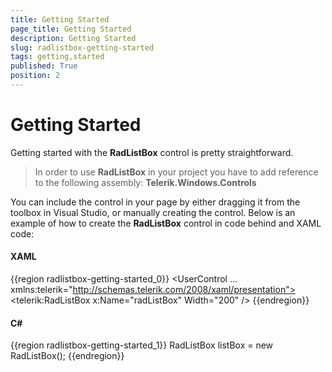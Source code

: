 ```yaml
---
title: Getting Started
page_title: Getting Started
description: Getting Started
slug: radlistbox-getting-started
tags: getting,started
published: True
position: 2
---
```


# Getting Started

Getting started with the __RadListBox__ control is pretty straightforward.

>In order to use __RadListBox__ in your project you have to add reference to the following assembly:
>__Telerik.Windows.Controls__

You can include the control in your page by either dragging it from the toolbox in Visual Studio, or manually creating the control. Below is an example of how to create the __RadListBox__ control in code behind and XAML code:

#### __XAML__

{{region radlistbox-getting-started_0}}
	<UserControl
	    ... 
	    xmlns:telerik="http://schemas.telerik.com/2008/xaml/presentation">
	    <Grid x:Name="LayoutRoot" Background="White">
	        <StackPanel>
	            <telerik:RadListBox x:Name="radListBox" Width="200" />
	        </StackPanel>
	    </Grid>
	</UserControl>
{{endregion}}

#### __C#__

{{region radlistbox-getting-started_1}}
	RadListBox listBox = new RadListBox();
{{endregion}}
